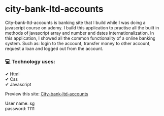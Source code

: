 # city-bank-ltd-accounts

<p>City-bank-ltd-accounts is banking site that I build while I was doing a javascript course on udemy. I build this application to practise all the built in  methods of javascript array and number and dates internationalization. In this application, I showed all the common functionality of a online banking system. Such as: login to the account, transfer money to other account, request a loan and logged out from the account. </p>

<h3>💻 Technology uses:</h3>

✔ Html <br />
✔ Css <br />
✔ Javascript

Preview this site: <a href="https://city-bank-ltd-accounts.netlify.app/https://city-bank-ltd-accounts.netlify.app/">City-bank-ltd-accounts</a>

User name: sg <br />
password: 1111
